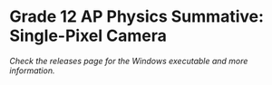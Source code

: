 # Grade 12 AP Physics Summative: Single-Pixel Camera

*Check the releases page for the Windows executable and more information.*
